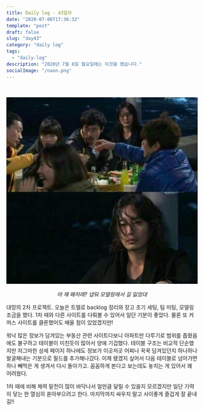 ```yaml
---
title: Daily log - 43일차
date: "2020-07-06T17:36:32"
template: "post"
draft: false
slug: "day43"
category: "daily log"
tags:
  - "daily-log"
description: "2020년 7월 6일 월요일에는 이것을 했습니다."
socialImage: "/naon.png"
---
```


<br>

![day43](/media/200706-day43.JPG)
*<center>야 쟤 왜저래? 냅둬 모델링에서 길 잃었대</center>*

대망의 2차 프로젝트. 오늘은 트렐로 backlog 정리와 장고 초기 세팅, 팀 미팅, 모델링 조금을 했다. 1차 때와 다른 사이트를 다뤄볼 수 있어서 일단 기분이 좋았다. 물론 또 커머스 사이트를 클론했어도 배울 점이 있었겠지만!

워낙 많은 정보가 담겨있는 부동산 관련 사이트다보니 아파트만 다루기로 범위를 좁혔음에도 불구하고 테이블이 미친듯이 많아서 양에 기겁했다. 테이블 구조는 비교적 단순했지만 자그마한 상세 페이지 하나에도 정보가 이곳저곳 어찌나 꾹꾹 담겨있던지 하나하나 발굴해내는 기분으로 필드를 추가해나갔다. 이제 됐겠지 싶어서 다음 테이블로 넘어가면 하나 빼먹은 게 생겨서 다시 돌아가고. 꼼꼼하게 본다고 보는데도 놓치는 게 있어서 꽤 어려웠다.

1차 때에 비해 체력 밑천이 많이 바닥나서 얼만큼 달릴 수 있을지 모르겠지만 일단 기력이 닿는 한 열심히 쏟아부으려고 한다. 마지막까지 싸우지 말고 사이좋게 즐겁게 잘 끝내길!!